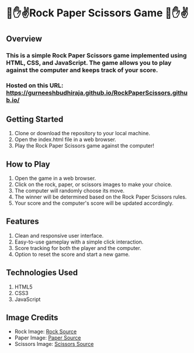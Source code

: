 # 👊✋✌Rock Paper Scissors Game 👊✋✌
## Overview
### This is a simple Rock Paper Scissors game implemented using HTML, CSS, and JavaScript. The game allows you to play against the computer and keeps track of your score.
### Hosted on this URL: https://gurneeshbudhiraja.github.io/RockPaperScissors.github.io/

## Getting Started
1. Clone or download the repository to your local machine.
2. Open the index.html file in a web browser.
3. Play the Rock Paper Scissors game against the computer!

## How to Play
1. Open the game in a web browser.
2. Click on the rock, paper, or scissors images to make your choice.
3. The computer will randomly choose its move.
4. The winner will be determined based on the Rock Paper Scissors rules.
5. Your score and the computer's score will be updated accordingly.

## Features
1. Clean and responsive user interface.
2. Easy-to-use gameplay with a simple click interaction.
3. Score tracking for both the player and the computer.
4. Option to reset the score and start a new game.


## Technologies Used
1. HTML5
2. CSS3
3. JavaScript

## Image Credits
- Rock Image: [Rock Source](https://github.com/shradha-khapra/JavaScriptSeries/blob/main/StonePaperScissors/images/rock.png)
- Paper Image: [Paper Source](https://github.com/shradha-khapra/JavaScriptSeries/blob/main/StonePaperScissors/images/paper.png)
- Scissors Image: [Scissors Source](https://github.com/shradha-khapra/JavaScriptSeries/blob/main/StonePaperScissors/images/scissors.png)
